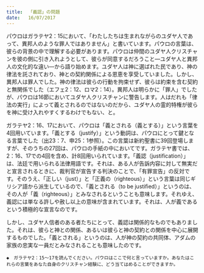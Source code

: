 ```yaml
---
title:  「義認」の問題
date:   16/07/2017
---
```


パウロはガラテヤ2：15において、「わたしたちは生まれながらのユダヤ人であって、異邦人のような罪人ではありません」と書いています。パウロの言葉は、彼らの背景の中で理解する必要があります。パウロは仲間のユダヤ人クリスチャンを彼の側に引き入れようとして、彼らが同意するだろうこと―ユダヤ人と異邦人の文化的な違い―から語り始めます。ユダヤ人は神に選ばれた民であり、神の律法を託されており、神との契約関係による恩恵を享受していました。しかし、異邦人は罪人でした。神の律法は彼らの行動を拘束せず、彼らは約束を含む契約と無関係でした（エフェ2：12、ロマ2：14）。異邦人は明らかに「罪人」でしたが、パウロは16節においてユダヤ人クリスチャンに警告します。人はだれも「律法の実行」によって義とされるのではないのだから、ユダヤ人の霊的特権が彼らを神に受け入れやすくするわけでもない、と。

ガラテヤ2：16、17において、パウロは「義とされる（義とする）」という言葉を4回用いています。「義とする（justify）」という動詞は、パウロにとって鍵となる言葉でした（出23：7、申25：1参照）。この言葉は新約聖書に39回登場しますが、そのうちの27回は、パウロの手紙の中においてです。ガラテヤ書では、2：16、17での4回を含め、計8回用いられています。「義認（justification）」は、法廷で用いられる法律用語です。それは、ある人が告訴内容に対して無実だと宣言されるときに、裁判官が宣告する判決のことで、「有罪宣告」の反対です。そのうえ、「正しい（just）」と「正義の（righteous）」という言葉は同じギリシア語から派生しているので、「義とされる（to be justiﬁed）」というのは、その人が「義（righteous）」とみなされるということも意味します。それゆえ、義認には単なる許しや赦し以上の意味が含まれています。それは、人が義であるという積極的な宣言なのです。

しかし、ユダヤ人信者のある者たちにとって、義認は関係的なものでもありました。それは、彼らと神との関係、あるいは彼らと神の契約との関係を中心に展開するものでした。「義とされる」というのは、人が神の契約の共同体、アダムの家族の忠実な一員だとみなされることも意味したのです。

`◆　ガラテヤ2：15～17を読んでください。パウロはここで何と言っていますか。あなたはこれらの言葉をあなた自身のクリスチャン経験に、どう当てはめることができますか。`
